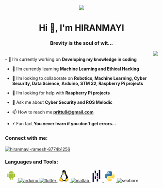 <div align = center>
  <img src="https://user-images.githubusercontent.com/74038190/229223263-cf2e4b07-2615-4f87-9c38-e37600f8381a.gif" width = 500 length = 600>
</div>
<h1 align="center">Hi 👋, I'm HIRANMAYI</h1>
<h3 align="center">Brevity is the soul of wit...</h3>
<div align = right>
  <img src="https://user-images.githubusercontent.com/74038190/215283295-44de9069-d569-4963-ba8f-264443a54c6d.gif" width = 500 length = 600>
</div>
- 🔭 I’m currently working on <strong>Developing my knowledge in coding</strong>

- 🌱 I’m currently learning **Machine Learning and Ethical Hacking**

- 👯 I’m looking to collaborate on **Robotics, Machine Learning, Cyber Security, Data Science, Arduino, STM 32, Raspberry Pi projects**

- 🤝 I’m looking for help with **Raspberry Pi projects**

- 💬 Ask me about **Cyber Security and ROS Melodic**

- 📫 How to reach me **prittu9@gmail.com**

- ⚡ Fun fact **You never learn if you don't get errors...**

<h3 align="left">Connect with me:</h3>
<p align="left">
<a href="https://linkedin.com/in/hiranmayi-ramesh-8774b1256" target="blank"><img align="center" src="https://raw.githubusercontent.com/rahuldkjain/github-profile-readme-generator/master/src/images/icons/Social/linked-in-alt.svg" alt="hiranmayi-ramesh-8774b1256" height="30" width="40" /></a>
</p>

<h3 align="left">Languages and Tools:</h3>
<p align="left"> <a href="https://developer.android.com" target="_blank" rel="noreferrer"> <img src="https://raw.githubusercontent.com/devicons/devicon/master/icons/android/android-original-wordmark.svg" alt="android" width="40" height="40"/> </a> <a href="https://www.arduino.cc/" target="_blank" rel="noreferrer"> <img src="https://cdn.worldvectorlogo.com/logos/arduino-1.svg" alt="arduino" width="40" height="40"/> </a> <a href="https://flutter.dev" target="_blank" rel="noreferrer"> <img src="https://www.vectorlogo.zone/logos/flutterio/flutterio-icon.svg" alt="flutter" width="40" height="40"/> </a> <a href="https://www.linux.org/" target="_blank" rel="noreferrer"> <img src="https://raw.githubusercontent.com/devicons/devicon/master/icons/linux/linux-original.svg" alt="linux" width="40" height="40"/> </a> <a href="https://www.mathworks.com/" target="_blank" rel="noreferrer"> <img src="https://upload.wikimedia.org/wikipedia/commons/2/21/Matlab_Logo.png" alt="matlab" width="40" height="40"/> </a> <a href="https://pandas.pydata.org/" target="_blank" rel="noreferrer"> <img src="https://raw.githubusercontent.com/devicons/devicon/2ae2a900d2f041da66e950e4d48052658d850630/icons/pandas/pandas-original.svg" alt="pandas" width="40" height="40"/> </a> <a href="https://www.python.org" target="_blank" rel="noreferrer"><a href="https://seaborn.pydata.org/" target="_blank" rel="noreferrer"><img src="https://raw.githubusercontent.com/devicons/devicon/master/icons/python/python-original.svg" alt="python" width="40" height="40"/> </a><img src="https://seaborn.pydata.org/_images/logo-mark-lightbg.svg" alt="seaborn" width="40" height="40"/> </a> </p>

